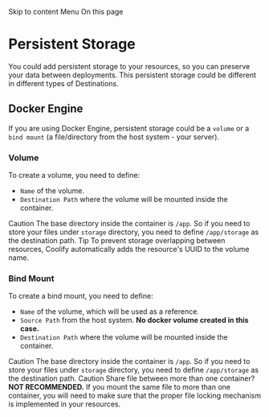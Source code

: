 Skip to content
Menu
On this page
# Persistent Storage ​
You could add persistent storage to your resources, so you can preserve your data between deployments.
This persistent storage could be different in different types of Destinations.
## Docker Engine ​
If you are using Docker Engine, persistent storage could be a `volume` or a `bind mount` (a file/directory from the host system - your server).
### Volume ​
To create a volume, you need to define:
  * `Name` of the volume.
  * `Destination Path` where the volume will be mounted inside the container.


Caution
The base directory inside the container is `/app`. So if you need to store your files under `storage` directory, you need to define `/app/storage` as the destination path.
Tip
To prevent storage overlapping between resources, Coolify automatically adds the resource's UUID to the volume name.
### Bind Mount ​
To create a bind mount, you need to define:
  * `Name` of the volume, which will be used as a reference.
  * `Source Path` from the host system. **No docker volume created in this case.**
  * `Destination Path` where the volume will be mounted inside the container.


Caution
The base directory inside the container is `/app`. So if you need to store your files under `storage` directory, you need to define `/app/storage` as the destination path.
Caution
Share file between more than one container? **NOT RECOMMENDED.**
If you mount the same file to more than one container, you will need to make sure that the proper file locking mechanism is implemented in your resources.
